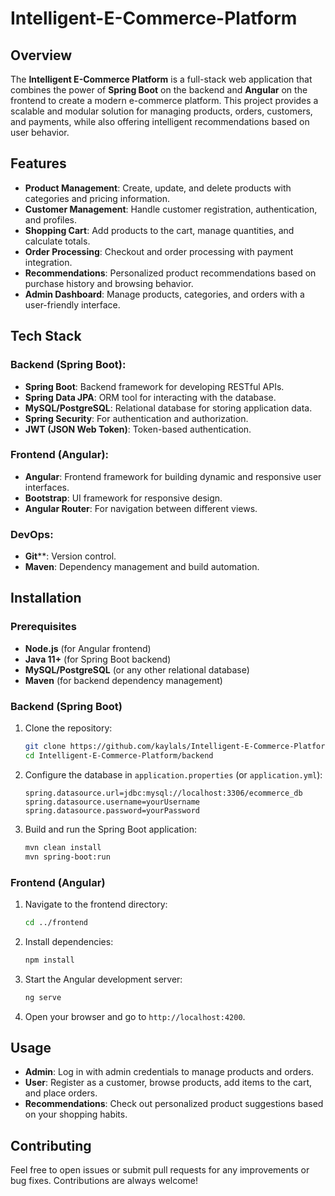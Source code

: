 # Intelligent-E-Commerce-Platform


## Overview
The **Intelligent E-Commerce Platform** is a full-stack web application that combines the power of **Spring Boot** on the backend and **Angular** on the frontend to create a modern e-commerce platform. This project provides a scalable and modular solution for managing products, orders, customers, and payments, while also offering intelligent recommendations based on user behavior.

## Features
- **Product Management**: Create, update, and delete products with categories and pricing information.
- **Customer Management**: Handle customer registration, authentication, and profiles.
- **Shopping Cart**: Add products to the cart, manage quantities, and calculate totals.
- **Order Processing**: Checkout and order processing with payment integration.
- **Recommendations**: Personalized product recommendations based on purchase history and browsing behavior.
- **Admin Dashboard**: Manage products, categories, and orders with a user-friendly interface.
  
## Tech Stack
### Backend (Spring Boot):
- **Spring Boot**: Backend framework for developing RESTful APIs.
- **Spring Data JPA**: ORM tool for interacting with the database.
- **MySQL/PostgreSQL**: Relational database for storing application data.
- **Spring Security**: For authentication and authorization.
- **JWT (JSON Web Token)**: Token-based authentication.
  
### Frontend (Angular):
- **Angular**: Frontend framework for building dynamic and responsive user interfaces.
- **Bootstrap**: UI framework for responsive design.
- **Angular Router**: For navigation between different views.


### DevOps:
- **Git****: Version control.
- **Maven**: Dependency management and build automation.

## Installation

### Prerequisites
- **Node.js** (for Angular frontend)
- **Java 11+** (for Spring Boot backend)
- **MySQL/PostgreSQL** (or any other relational database)
- **Maven** (for backend dependency management)

### Backend (Spring Boot)

1. Clone the repository:
   ```bash
   git clone https://github.com/kaylals/Intelligent-E-Commerce-Platform.git
   cd Intelligent-E-Commerce-Platform/backend
   ```

2. Configure the database in `application.properties` (or `application.yml`):
   ```properties
   spring.datasource.url=jdbc:mysql://localhost:3306/ecommerce_db
   spring.datasource.username=yourUsername
   spring.datasource.password=yourPassword
   ```

3. Build and run the Spring Boot application:
   ```bash
   mvn clean install
   mvn spring-boot:run
   ```

### Frontend (Angular)

1. Navigate to the frontend directory:
   ```bash
   cd ../frontend
   ```

2. Install dependencies:
   ```bash
   npm install
   ```

3. Start the Angular development server:
   ```bash
   ng serve
   ```

4. Open your browser and go to `http://localhost:4200`.


## Usage
- **Admin**: Log in with admin credentials to manage products and orders.
- **User**: Register as a customer, browse products, add items to the cart, and place orders.
- **Recommendations**: Check out personalized product suggestions based on your shopping habits.

## Contributing
Feel free to open issues or submit pull requests for any improvements or bug fixes. Contributions are always welcome!
